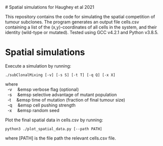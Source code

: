 # Spatial simulations for Haughey et al 2021

This repository contains the code for simulating the spatial competition of tumour subclones. The program generates an output file cells.csv containing a list of the (x,y)-coordinates of all cells in the system, and their identity (wild-type or mutated). Tested using GCC v4.2.1 and Python v3.8.5.

# Spatial simulations

Execute a simulation by running:

```
./subClonalMixing [-v] [-s S] [-t T] [-q Q] [-x X]
```

where\
&nbsp; -v &emsp;&emsp verbose flag (optional)\
&nbsp; -s &emsp;&emsp selective advantage of mutant population\
&nbsp; -t &emsp;&emsp time of mutation (fraction of final tumour size)\
&nbsp; -q &emsp;&emsp cell pushing strength\
&nbsp; -x &emsp;&emsp random seed

Plot the final spatial data in cells.csv by running:

```
python3 ./plot_spatial_data.py [--path PATH]
```

where [PATH] is the file path the relevant cells.csv file.